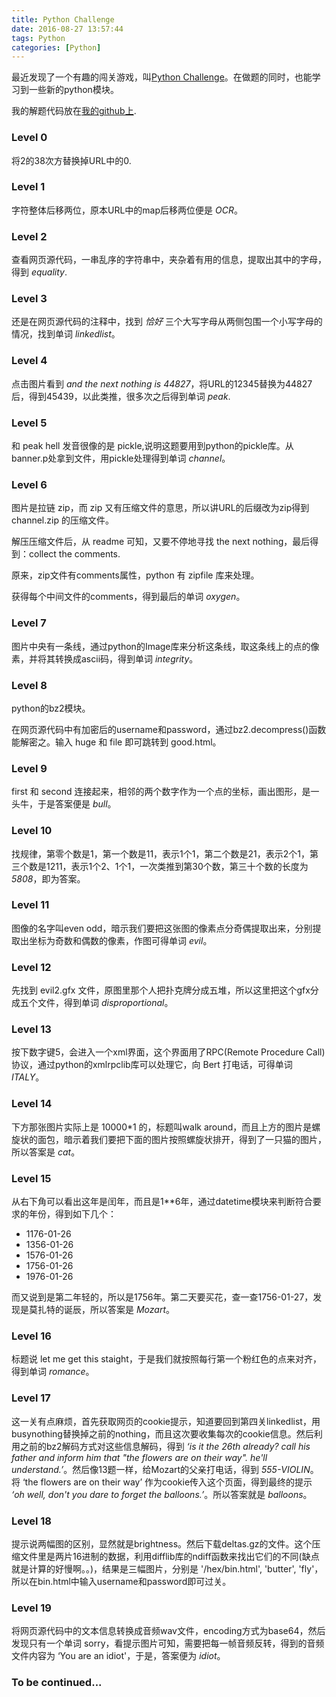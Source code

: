 ```yaml
---
title: Python Challenge
date: 2016-08-27 13:57:44
tags: Python
categories: [Python]
---
```


最近发现了一个有趣的闯关游戏，叫[Python Challenge](http://www.pythonchallenge.com/)。在做题的同时，也能学习到一些新的python模块。

我的解题代码放在[我的github上](https://github.com/pengshiqi/PythonChallenge).
<!-- more -->

### Level 0

将2的38次方替换掉URL中的0.

### Level 1

字符整体后移两位，原本URL中的map后移两位便是 *OCR*。

### Level 2

查看网页源代码，一串乱序的字符串中，夹杂着有用的信息，提取出其中的字母，得到 *equality*.

### Level 3

还是在网页源代码的注释中，找到 *恰好* 三个大写字母从两侧包围一个小写字母的情况，找到单词 *linkedlist*。

### Level 4

点击图片看到 *and the next nothing is 44827*，将URL的12345替换为44827后，得到45439，以此类推，很多次之后得到单词 *peak*.

### Level 5

和 peak hell 发音很像的是 pickle,说明这题要用到python的pickle库。从banner.p处拿到文件，用pickle处理得到单词 *channel*。

### Level 6

图片是拉链 zip，而 zip 又有压缩文件的意思，所以讲URL的后缀改为zip得到 channel.zip 的压缩文件。

解压压缩文件后，从 readme 可知，又要不停地寻找 the next nothing，最后得到：collect the comments.

原来，zip文件有comments属性，python 有 zipfile 库来处理。

获得每个中间文件的comments，得到最后的单词 *oxygen*。

### Level 7

图片中央有一条线，通过python的Image库来分析这条线，取这条线上的点的像素，并将其转换成ascii码，得到单词 *integrity*。

### Level 8

python的bz2模块。

在网页源代码中有加密后的username和password，通过bz2.decompress()函数能解密之。输入 huge 和 file 即可跳转到 good.html。

### Level 9

first 和 second 连接起来，相邻的两个数字作为一个点的坐标，画出图形，是一头牛，于是答案便是 *bull*。

### Level 10

找规律，第零个数是1，第一个数是11，表示1个1，第二个数是21，表示2个1，第三个数是1211，表示1个2、1个1，一次类推到第30个数，第三十个数的长度为 *5808*，即为答案。

### Level 11

图像的名字叫even odd，暗示我们要把这张图的像素点分奇偶提取出来，分别提取出坐标为奇数和偶数的像素，作图可得单词 *evil*。

### Level 12

先找到 evil2.gfx 文件，原图里那个人把扑克牌分成五堆，所以这里把这个gfx分成五个文件，得到单词 *disproportional*。

### Level 13

按下数字键5，会进入一个xml界面，这个界面用了RPC(Remote Procedure Call)协议，通过python的xmlrpclib库可以处理它，向 Bert 打电话，可得单词 *ITALY*。

### Level 14

下方那张图片实际上是 10000*1 的，标题叫walk around，而且上方的图片是螺旋状的面包，暗示着我们要把下面的图片按照螺旋状排开，得到了一只猫的图片，所以答案是 *cat*。

### Level 15

从右下角可以看出这年是闰年，而且是1**6年，通过datetime模块来判断符合要求的年份，得到如下几个：

* 1176-01-26
* 1356-01-26
* 1576-01-26
* 1756-01-26
* 1976-01-26

而又说到是第二年轻的，所以是1756年。第二天要买花，查一查1756-01-27，发现是莫扎特的诞辰，所以答案是 *Mozart*。

### Level 16

标题说 let me get this staight，于是我们就按照每行第一个粉红色的点来对齐，得到单词 *romance*。

### Level 17

这一关有点麻烦，首先获取网页的cookie提示，知道要回到第四关linkedlist，用busynothing替换掉之前的nothing，而且这次要收集每次的cookie信息。然后利用之前的bz2解码方式对这些信息解码，得到 *‘is it the 26th already? call his father and inform him that "the flowers are on their way". he'll understand.’*。然后像13题一样，给Mozart的父亲打电话，得到 *555-VIOLIN*。将 ‘the flowers are on their way’ 作为cookie传入这个页面，得到最终的提示 *‘oh well, don't you dare to forget the balloons.’*。所以答案就是 *balloons*。

### Level 18

提示说两幅图的区别，显然就是brightness。然后下载deltas.gz的文件。这个压缩文件里是两片16进制的数据，利用difflib库的ndiff函数来找出它们的不同(缺点就是计算的好慢啊。。)，结果是三幅图片，分别是 '/hex/bin.html', 'butter', 'fly'，所以在bin.html中输入username和password即可过关。

### Level 19

将网页源代码中的文本信息转换成音频wav文件，encoding方式为base64，然后发现只有一个单词 sorry，看提示图片可知，需要把每一帧音频反转，得到的音频文件内容为 ‘You are an idiot'，于是，答案便为 *idiot*。

### To be continued...
